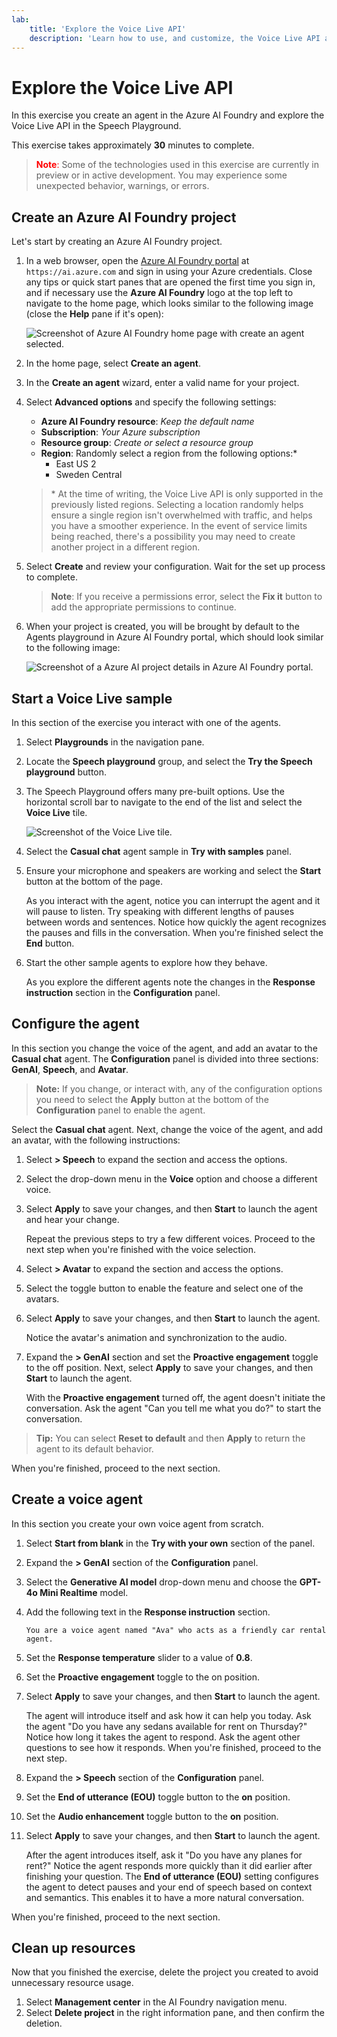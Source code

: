 ```yaml
---
lab:
    title: 'Explore the Voice Live API'
    description: 'Learn how to use, and customize, the Voice Live API available in the Azure AI Foundry Playground.'
---
```


# Explore the Voice Live API

In this exercise you create an agent in the Azure AI Foundry and explore the Voice Live API in the Speech Playground. 

This exercise takes approximately **30** minutes to complete.

> <span style="color:red">**Note**:</span> Some of the technologies used in this exercise are currently in preview or in active development. You may experience some unexpected behavior, warnings, or errors.

## Create an Azure AI Foundry project

Let's start by creating an Azure AI Foundry project.

1. In a web browser, open the [Azure AI Foundry portal](https://ai.azure.com) at `https://ai.azure.com` and sign in using your Azure credentials. Close any tips or quick start panes that are opened the first time you sign in, and if necessary use the **Azure AI Foundry** logo at the top left to navigate to the home page, which looks similar to the following image (close the **Help** pane if it's open):

    ![Screenshot of Azure AI Foundry home page with create an agent selected.](../media/ai-foundry-new-home-page.png)

1. In the home page, select **Create an agent**.

1. In the **Create an agent** wizard, enter a valid name for your project. 

1. Select **Advanced options** and specify the following settings:
    - **Azure AI Foundry resource**: *Keep the default name*
    - **Subscription**: *Your Azure subscription*
    - **Resource group**: *Create or select a resource group*
    - **Region**: Randomly select a region from the following options:\*
        - East US 2
        - Sweden Central

    > \* At the time of writing, the Voice Live API is only supported in the previously listed regions. Selecting a location randomly helps ensure a single region isn't overwhelmed with traffic, and helps you have a smoother experience. In the event of service limits being reached, there's a possibility you may need to create another project in a different region.

1. Select **Create** and review your configuration. Wait for the set up process to complete.

    >**Note**: If you receive a permissions error, select the **Fix it** button to add the appropriate permissions to continue.

1. When your project is created, you will be brought by default to the Agents playground in Azure AI Foundry portal, which should look similar to the following image:

    ![Screenshot of a Azure AI project details in Azure AI Foundry portal.](../media/ai-foundry-project-2.png)

## Start a Voice Live sample

 In this section of the exercise you interact with one of the agents. 

1. Select **Playgrounds** in the navigation pane.

1. Locate the **Speech playground** group, and select the **Try the Speech playground** button.

1. The Speech Playground offers many pre-built options. Use the horizontal scroll bar to navigate to the end of the list and select the **Voice Live** tile. 

    ![Screenshot of the Voice Live tile.](../media/voice-live-tile.png)

1. Select the **Casual chat** agent sample in **Try with samples** panel.

1. Ensure your microphone and speakers are working and select the **Start** button at the bottom of the page. 

    As you interact with the agent, notice you can interrupt the agent and it will pause to listen. Try speaking with different lengths of pauses between words and sentences. Notice how quickly the agent recognizes the pauses and fills in the conversation. When you're finished select the **End** button.

1. Start the other sample agents to explore how they behave.

    As you explore the different agents note the changes in the  **Response instruction** section in the **Configuration** panel.

## Configure the agent 

In this section you change the voice of the agent, and add an avatar to the **Casual chat** agent. The **Configuration** panel is divided into three sections: **GenAI**, **Speech**, and **Avatar**.

>**Note:** If you change, or interact with, any of the configuration options you need to select the **Apply** button at the bottom of the **Configuration** panel to enable the agent.

Select the **Casual chat** agent. Next, change the voice of the agent, and add an avatar, with the following instructions:

1. Select **> Speech** to expand the section and access the options.

1. Select the drop-down menu in the **Voice** option and choose a different voice.

1. Select **Apply** to save your changes, and then **Start** to launch the agent and hear your change.

    Repeat the previous steps to try a few different voices. Proceed to the next step when you're finished with the voice selection.

1. Select **> Avatar** to expand the section and access the options.

1. Select the toggle button to enable the feature and select one of the avatars. 

1. Select **Apply** to save your changes, and then **Start** to launch the agent. 

    Notice the avatar's animation and synchronization to the audio.

1. Expand the **> GenAI** section and set the **Proactive engagement** toggle to the off position. Next, select **Apply** to save your changes, and then **Start** to launch the agent.

    With the **Proactive engagement** turned off, the agent doesn't initiate the conversation. Ask the agent "Can you tell me what you do?" to start the conversation.

>**Tip:** You can select **Reset to default** and then **Apply** to return the agent to its default behavior.

When you're finished, proceed to the next section.

## Create a voice agent

In this section you create your own voice agent from scratch.

1. Select **Start from blank** in the **Try with your own** section of the panel. 

1. Expand the **> GenAI** section of the **Configuration** panel.

1. Select the **Generative AI model** drop-down menu and choose the **GPT-4o Mini Realtime** model.

1. Add the following text in the **Response instruction** section.

    ```
    You are a voice agent named "Ava" who acts as a friendly car rental agent. 
    ```

1. Set the **Response temperature** slider to a value of **0.8**. 

1. Set the **Proactive engagement** toggle to the on position.

1. Select **Apply** to save your changes, and then **Start** to launch the agent.

    The agent will introduce itself and ask how it can help you today. Ask the agent "Do you have any sedans available for rent on Thursday?" Notice how long it takes the agent to respond. Ask the agent other questions to see how it responds. When you're finished, proceed to the next step.

1. Expand the **> Speech** section of the **Configuration** panel.

1. Set the **End of utterance (EOU)** toggle button to the **on** position.

1. Set the **Audio enhancement** toggle button to the **on** position.

1. Select **Apply** to save your changes, and then **Start** to launch the agent.

    After the agent introduces itself, ask it "Do you have any planes for rent?" Notice the agent responds more quickly than it did earlier after finishing your question. The **End of utterance (EOU)** setting configures the agent to detect pauses and your end of speech based on context and semantics. This enables it to have a more natural conversation.

When you're finished, proceed to the next section.

## Clean up resources

Now that you finished the exercise, delete the project you created to avoid unnecessary resource usage.

1. Select **Management center** in the AI Foundry navigation menu.
1. Select **Delete project** in the right information pane, and then confirm the deletion.

